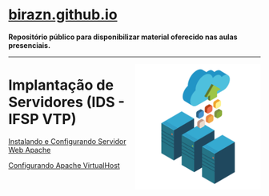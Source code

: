 # <a href="https://birazn.github.io/">birazn.github.io</a>

**Repositório público para disponibilizar material oferecido nas aulas presenciais.**

-----
<p><img align="right" src="img/servers.png" width="250" /></p>

# Implantação de Servidores (IDS - IFSP VTP)

<a href="https://github.com/birazn/IDS-IFSPVTP/blob/master/ServidorWeb_Apache.md">Instalando e Configurando Servidor Web Apache</a>

<a href="https://github.com/birazn/IDS-IFSPVTP/blob/master/VirtualHosts_Apache.md">Configurando Apache VirtualHost</a>

